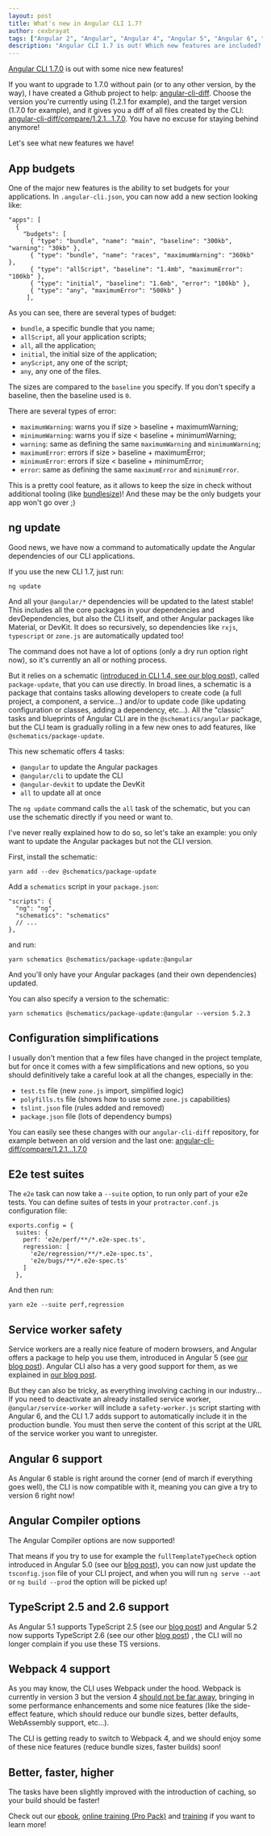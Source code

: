 ```yaml
---
layout: post
title: What's new in Angular CLI 1.7?
author: cexbrayat
tags: ["Angular 2", "Angular", "Angular 4", "Angular 5", "Angular 6", "Angular CLI"]
description: "Angular CLI 1.7 is out! Which new features are included? App budgets, ng update, Angular 6 support, TypeScript 2.5 and 2.6, and more!"
---
```


[Angular CLI 1.7.0](https://github.com/angular/angular-cli/releases/tag/v1.7.0) is out with some nice new features!

If you want to upgrade to 1.7.0 without pain (or to any other version, by the way), I have created a Github project to help: [angular-cli-diff](https://github.com/cexbrayat/angular-cli-diff). Choose the version you're currently using (1.2.1 for example), and the target version (1.7.0 for example), and it gives you a diff of all files created by the CLI: [angular-cli-diff/compare/1.2.1...1.7.0](https://github.com/cexbrayat/angular-cli-diff/compare/1.2.1...1.7.0). You have no excuse for staying behind anymore!

Let's see what new features we have!

## App budgets

One of the major new features is the ability to set budgets for your applications.
In `.angular-cli.json`, you can now add a new section looking like:

    "apps": [
      {
        "budgets": [
          { "type": "bundle", "name": "main", "baseline": "300kb", "warning": "30kb" },
          { "type": "bundle", "name": "races", "maximumWarning": "360kb" },
          { "type": "allScript", "baseline": "1.4mb", "maximumError": "100kb" },
          { "type": "initial", "baseline": "1.6mb", "error": "100kb" },
          { "type": "any", "maximumError": "500kb" }
         ],

As you can see, there are several types of budget:

- `bundle`, a specific bundle that you name;
- `allScript`, all your application scripts;
- `all`, all the application;
- `initial`, the initial size of the application;
- `anyScript`, any one of the script;
- `any`, any one of the files.

The sizes are compared to the `baseline` you specify.
If you don't specify a baseline, then the baseline used is `0`.

There are several types of error:

- `maximumWarning`: warns you if size > baseline + maximumWarning;
- `minimumWarning`: warns you if size < baseline + minimumWarning;
- `warning`: same as defining the same `maximumWarning` and `minimumWarning`;
- `maximumError`: errors if size > baseline + maximumError;
- `minimumError`: errors if size < baseline + minimumError;
- `error`: same as defining the same `maximumError` and `minimumError`.

This is a pretty cool feature, as it allows to keep the size in check without additional tooling
(like [bundlesize](https://github.com/siddharthkp/bundlesize))!
And these may be the only budgets your app won't go over ;)

## ng update

Good news, we have now a command to automatically update the Angular dependencies of our CLI applications.

If you use the new CLI 1.7, just run:

    ng update

And all your `@angular/*` dependencies will be updated to the latest stable!
This includes all the core packages in your dependencies and devDependencies,
but also the CLI itself, and other Angular packages like Material, or DevKit.
It does so recursively, so dependencies like `rxjs`,
`typescript` or `zone.js` are automatically updated too!

The command does not have a lot of options (only a dry run option right now),
so it's currently an all or nothing process.

But it relies on a schematic ([introduced in CLI 1.4, see our blog post](http://blog.ninja-squad.com/2017/09/14/angular-cli-1.4/)),
called `package-update`, that you can use directly.
In broad lines, a schematic is a package that contains tasks allowing developers
to create code (a full project, a component, a service...)
and/or to update code (like updating configuration or classes, adding a dependency, etc...).
All the "classic" tasks and blueprints of Angular CLI are in the `@schematics/angular` package,
but the CLI team is gradually rolling in a few new ones to add features,
like `@schematics/package-update`.

This new schematic offers 4 tasks:
- `@angular` to update the Angular packages
- `@angular/cli` to update the CLI
- `@angular-devkit` to update the DevKit
- `all` to update all at once

The `ng update` command calls the `all` task of the schematic,
but you can use the schematic directly if you need or want to.

I've never really explained how to do so, so let's take an example:
you only want to update the Angular packages but not the CLI version.

First, install the schematic:

    yarn add --dev @schematics/package-update

Add a `schematics` script in your `package.json`:

    "scripts": {
      "ng": "ng",
      "schematics": "schematics"
      // ...
    },

and run:

    yarn schematics @schematics/package-update:@angular

And you'll only have your Angular packages (and their own dependencies) updated.

You can also specify a version to the schematic:

    yarn schematics @schematics/package-update:@angular --version 5.2.3

## Configuration simplifications

I usually don't mention that a few files have changed in the project template,
but for once it comes with a few simplifications and new options,
so you should definitively take a careful look at all the changes,
especially in the:

- `test.ts` file (new `zone.js` import, simplified logic)
- `polyfills.ts` file (shows how to use some `zone.js` capabilities)
- `tslint.json` file (rules added and removed)
- `package.json` file (lots of dependency bumps)

You can easily see these changes with our `angular-cli-diff` repository,
for example between an old version and the last one: [angular-cli-diff/compare/1.2.1...1.7.0](https://github.com/cexbrayat/angular-cli-diff/compare/1.2.1...1.7.0)

## E2e test suites

The `e2e` task can now take a `--suite` option,
to run only part of your e2e tests.
You can define suites of tests in your `protractor.conf.js` configuration file:

    exports.config = {
      suites: {
        perf: 'e2e/perf/**/*.e2e-spec.ts',
        regression: [
          'e2e/regression/**/*.e2e-spec.ts',
          'e2e/bugs/**/*.e2e-spec.ts'
        ]
      },

And then run:

    yarn e2e --suite perf,regression

## Service worker safety

Service workers are a really nice feature of modern browsers,
and Angular offers a package to help you use them,
introduced in Angular&nbsp;5 (see [our blog post](http://blog.ninja-squad.com/2017/11/02/what-is-new-angular-5/)).
Angular CLI also has a very good support for them,
as we explained in [our blog post](http://blog.ninja-squad.com/2017/12/12/angular-cli-1.6/).

But they can also be tricky, as everything involving caching in our industry...
If you need to deactivate an already installed service worker,
`@angular/service-worker` will include a `safety-worker.js` script starting with Angular&nbsp;6,
and the CLI 1.7 adds support to automatically include it in the production bundle.
You must then serve the content of this script at the URL of the service worker you want to unregister.

## Angular&nbsp;6 support

As Angular&nbsp;6 stable is right around the corner (end of march if everything goes well),
the CLI is now compatible with it, meaning you can give a try to version 6 right now!

## Angular Compiler options

The Angular Compiler options are now supported!

That means if you try to use for example the `fullTemplateTypeCheck` option
introduced in Angular&nbsp;5.0 (see our [blog post](/2017/11/02/what-is-new-angular-5/)),
you can now just update the `tsconfig.json` file of your CLI project,
and when you will run `ng serve --aot` or `ng build --prod` the option will be picked up!

## TypeScript 2.5 and 2.6 support

As Angular&nbsp;5.1 supports TypeScript&nbsp;2.5
(see our [blog post](/2017/12/07/what-is-new-angular-5.1/))
and Angular&nbsp;5.2 now supports TypeScript&nbsp;2.6
(see our other [blog post](/2018/01/11/what-is-new-angular-5.2/)) ,
the CLI will no longer complain if you use these TS versions.

## Webpack 4 support

As you may know, the CLI uses Webpack under the hood.
Webpack is currently in version 3 but the version 4 [should not be far away](https://medium.com/webpack/webpack-4-beta-try-it-today-6b1d27d7d7e2),
bringing in some performance enhancements and some nice features
(like the side-effect feature, which should reduce our bundle sizes, better defaults, WebAssembly support, etc...).

The CLI is getting ready to switch to Webpack 4,
and we should enjoy some of these nice features (reduce bundle sizes, faster builds) soon!

## Better, faster, higher

The tasks have been slightly improved with the introduction of caching,
so your build should be faster!

Check out our [ebook](https://books.ninja-squad.com/angular), [online training (Pro Pack)](https://angular-exercises.ninja-squad.com/) and [training](http://ninja-squad.com/training/angular) if you want to learn more!
